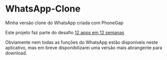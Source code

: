# WhatsApp-Clone
Minha versão clone do WhatsApp criada com PhoneGap

Este projeto faz parte do desafio [12 apps em 12 semanas](http://johnhenrique.com.br/12-apps-em-12-semanas.html) 

Obviamente nem todas as funções do WhatsApp estão disponiveis neste aplicativo, mas em breve disponibilizarei uma versão mais abrangente para download.
